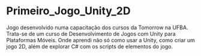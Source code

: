 # Primeiro_Jogo_Unity_2D
Jogo desenvolvido numa capacitação dos cursos da Tomorrow na UFBA. Trata-se de um curso de Desenvolvimento de Jogos com Unity para Plataformas Móveis. Onde aprendi não só como usar a Unity, como criar um jogo 2D, além de explorar C# com os scripts de elementos do jogo.
